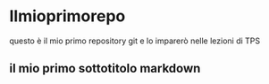 # Ilmioprimorepo
questo è il mio primo repository git e lo imparerò nelle lezioni di TPS
## il mio primo sottotitolo markdown